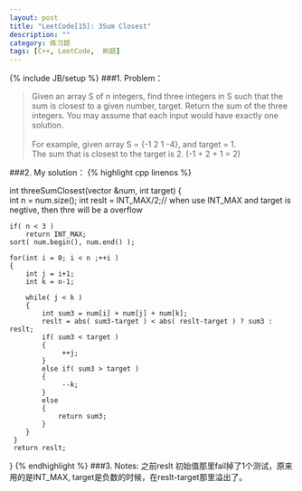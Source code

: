 ```yaml
---
layout: post
title: "LeetCode[15]: 3Sum Closest"
description: ""
category: 练习题
tags: [C++, LeetCode,  刷题]
---
```

{% include JB/setup %}
###1. Problem：
<blockquote>
Given an array S of n integers, find three integers in S such that the sum is closest to a given number, target. Return the sum of the three integers. You may assume that each input would have exactly one solution.<br>
<br>    For example, given array S = {-1 2 1 -4}, and target = 1.
<br>    The sum that is closest to the target is 2. (-1 + 2 + 1 = 2)
</blockquote>
###2. My solution：
{% highlight cpp linenos %}

int threeSumClosest(vector<int> &num, int target) 
{        
    int n = num.size();
    int reslt = INT_MAX/2;// when use INT_MAX and target is negtive, then thre will be a overflow
           
    if( n < 3 ) 
        return INT_MAX;
    sort( num.begin(), num.end() );
        
    for(int i = 0; i < n ;++i ) 
    {
        int j = i+1;
        int k = n-1;
           
        while( j < k )
        {
            int sum3 = num[i] + num[j] + num[k];
            reslt = abs( sum3-target ) < abs( reslt-target ) ? sum3 : reslt;
            if( sum3 < target )
            {
                 ++j;
            }
            else if( sum3 > target )
            {
                 --k;
            }
            else
            {
                return sum3;
            }
        }
     }
     return reslt;
}
{% endhighlight %}
###3. Notes:
之前reslt 初始值那里fail掉了1个测试，原来用的是INT_MAX, target是负数的时候，在reslt-target那里溢出了。
